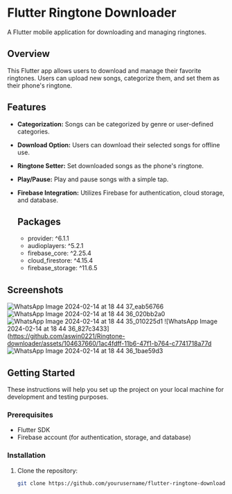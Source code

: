 # Flutter Ringtone Downloader

A Flutter mobile application for downloading and managing ringtones.

## Overview

This Flutter app allows users to download and manage their favorite ringtones. Users can upload new songs, categorize them, and set them as their phone's ringtone.

## Features

- **Categorization:** Songs can be categorized by genre or user-defined categories.
- **Download Option:** Users can download their selected songs for offline use.
- **Ringtone Setter:** Set downloaded songs as the phone's ringtone.
- **Play/Pause:** Play and pause songs with a simple tap.
- **Firebase Integration:** Utilizes Firebase for authentication, cloud storage, and database.

  ## Packages

  -  provider: ^6.1.1
  - audioplayers: ^5.2.1
  - firebase_core: ^2.25.4
  - cloud_firestore: ^4.15.4
  - firebase_storage: ^11.6.5

## Screenshots

![WhatsApp Image 2024-02-14 at 18 44 37_eab56766](https://github.com/aswin0221/Ringtone-downloader/assets/104637660/c3a3ad3b-42d5-4cfc-9299-213a24a96947)
![WhatsApp Image 2024-02-14 at 18 44 36_020bb2a0](https://github.com/aswin0221/Ringtone-downloader/assets/104637660/37358e52-9e0d-4ede-b668-52fe8fa7e34e)
![WhatsApp Image 2024-02-14 at 18 44 35_010225d1](https://github.com/aswin0221/Ringtone-downloader/assets/104637660/819ebd55-c35e-44a1-9e33-06140e638ce8)
![WhatsApp Image 2024-02-14 at 18 44 36_827c3433](https://github.com/aswin0221/Ringtone-downloader/assets/104637660/1ac4fdff-11b6-47f1-b764-c7741718a77d
![WhatsApp Image 2024-02-14 at 18 44 36_1bae59d3](https://github.com/aswin0221/Ringtone-downloader/assets/104637660/925df0fb-9e7b-4b76-a8fb-62f0703baae5)


## Getting Started

These instructions will help you set up the project on your local machine for development and testing purposes. 

### Prerequisites

- Flutter SDK
- Firebase account (for authentication, storage, and database)

### Installation

1. Clone the repository:

   ```bash
   git clone https://github.com/yourusername/flutter-ringtone-downloader.git
